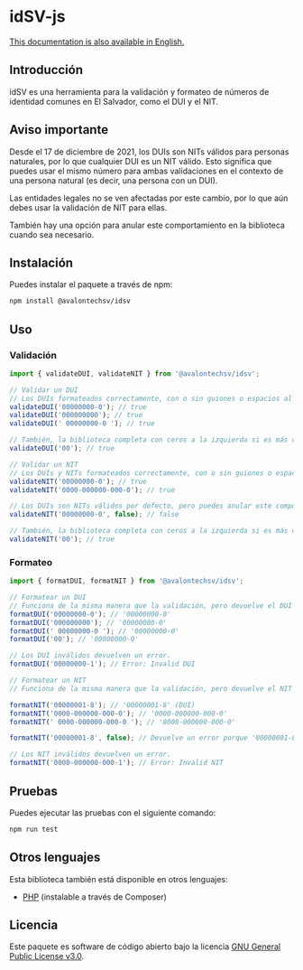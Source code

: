 # idSV-js

[This documentation is also available in English.](https://github.com/avalon-tech/idsv-js/blob/main/README.md)

## Introducción
idSV es una herramienta para la validación y formateo de números de identidad comunes en El Salvador, como el DUI y el NIT.

## Aviso importante
Desde el 17 de diciembre de 2021, los DUIs son NITs válidos para personas naturales, por lo que cualquier DUI es un NIT válido. Esto significa que puedes usar el mismo número para ambas validaciones en el contexto de una persona natural (es decir, una persona con un DUI).

Las entidades legales no se ven afectadas por este cambio, por lo que aún debes usar la validación de NIT para ellas.

También hay una opción para anular este comportamiento en la biblioteca cuando sea necesario.

## Instalación
Puedes instalar el paquete a través de npm:

```bash
npm install @avalontechsv/idsv
```

## Uso

### Validación
```javascript
import { validateDUI, validateNIT } from '@avalontechsv/idsv';

// Validar un DUI
// Los DUIs formateados correctamente, con o sin guiones o espacios al principio o al final, son válidos.
validateDUI('00000000-0'); // true
validateDUI('000000000'); // true
validateDUI(' 00000000-0 '); // true

// También, la biblioteca completa con ceros a la izquierda si es más corto que 9 dígitos. Esto es útil para validar DUIs que se almacenan en una base de datos como enteros.
validateDUI('00'); // true

// Validar un NIT
// Los DUIs y NITs formateados correctamente, con o sin guiones o espacios al principio o al final, son válidos.
validateNIT('00000000-0'); // true
validateNIT('0000-000000-000-0'); // true

// Los DUIs son NITs válidos por defecto, pero puedes anular este comportamiento pasando false como segundo parámetro.
validateNIT('00000000-0', false); // false

// También, la biblioteca completa con ceros a la izquierda si es más corto que 14 dígitos. Esto es útil para validar NITs que se almacenan en una base de datos como enteros.
validateNIT('00'); // true
```

### Formateo
```javascript
import { formatDUI, formatNIT } from '@avalontechsv/idsv';

// Formatear un DUI
// Funciona de la misma manera que la validación, pero devuelve el DUI formateado.
formatDUI('00000000-0'); // '00000000-0'
formatDUI('000000000'); // '00000000-0'
formatDUI(' 00000000-0 '); // '00000000-0'
formatDUI('00'); // '00000000-0'

// Los DUI inválidos devuelven un error.
formatDUI('00000000-1'); // Error: Invalid DUI

// Formatear un NIT
// Funciona de la misma manera que la validación, pero devuelve el NIT formateado. Por defecto, los DUIs son NITs válidos, pero puedes anular este comportamiento pasando false como segundo parámetro.

formatNIT('00000001-8'); // '00000001-8' (DUI)
formatNIT('0000-000000-000-0'); // '0000-000000-000-0'
formatNIT(' 0000-000000-000-0 '); // '0000-000000-000-0'

formatNIT('00000001-8', false); // Devuelve un error porque '00000001-8' es un DUI válido, pero no un NIT válido.

// Los NIT inválidos devuelven un error.
formatNIT('0000-000000-000-1'); // Error: Invalid NIT
```

## Pruebas
Puedes ejecutar las pruebas con el siguiente comando:

```bash
npm run test
```

## Otros lenguajes
Esta biblioteca también está disponible en otros lenguajes:
- [PHP](https://github.com/avalon-tech/idSV) (instalable a través de Composer)

## Licencia
Este paquete es software de código abierto bajo la licencia [GNU General Public License v3.0](https://opensource.org/licenses/GPL-3.0).
